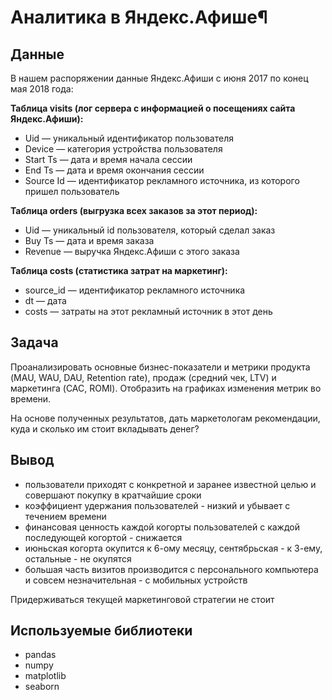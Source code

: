 # Аналитика в Яндекс.Афише¶

## Данные
В нашем распоряжении данные Яндекс.Афиши с июня 2017 по конец мая 2018 года:

**Таблица visits (лог сервера с информацией о посещениях сайта Яндекс.Афиши):**

- Uid — уникальный идентификатор пользователя
- Device — категория устройства пользователя
- Start Ts — дата и время начала сессии
- End Ts — дата и время окончания сессии
- Source Id — идентификатор рекламного источника, из которого пришел пользователь

**Таблица orders (выгрузка всех заказов за этот период):**

- Uid — уникальный id пользователя, который сделал заказ
- Buy Ts — дата и время заказа
- Revenue — выручка Яндекс.Афиши с этого заказа

**Таблица costs (статистика затрат на маркетинг):**

- source_id — идентификатор рекламного источника
- dt — дата
- costs — затраты на этот рекламный источник в этот день

## Задача
Проанализировать основные бизнес-показатели и метрики продукта (MAU, WAU, DAU, Retention rate), продаж (средний чек, LTV) и маркетинга (CAC, ROMI). Отобразить на графиках изменения метрик во времени.

На основе полученных результатов, дать маркетологам рекомендации, куда и сколько им стоит вкладывать денег?

## Вывод 
- пользователи приходят c конкретной и заранее известной целью и совершают покупку в кратчайшие сроки
- коэффициент удержания пользователей - низкий и убывает с течением времени
- финансовая ценность каждой когорты пользователей с каждой последующей когортой - снижается
- июньская когорта окупится к 6-ому месяцу, сентябрьская - к 3-ему, остальные - не окупятся
- большая часть визитов производится с персонального компьютера и совсем незначительная - с мобильных устройств

Придерживаться текущей маркетинговой стратегии не стоит

## Используемые библиотеки
- pandas
- numpy
- matplotlib
- seaborn
